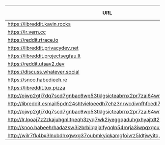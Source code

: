 |URL|Network|Version|Location|Behind Cloudflare?|Comment|
|-|-|-|-|-|-|
|https://libreddit.kavin.rocks|WWW|v0.36.0|🇮🇳 IN|||
|https://lr.vern.cc|WWW|v0.36.0|🇺🇸 US|||
|https://reddit.rtrace.io|WWW|v0.36.0|🇩🇪 DE|||
|https://libreddit.privacydev.net|WWW|v0.36.0|🇺🇸 US|||
|https://libreddit.projectsegfau.lt|WWW|v0.36.0|🇱🇺 LU|||
|https://reddit.utsav2.dev|WWW|v0.36.0|🇺🇸 US|||
|https://discuss.whatever.social|WWW|v0.35.1|🇺🇸 US||uses CDN|
|https://snoo.habedieeh.re|WWW|v0.36.0|🇨🇦 CA|||
|https://libreddit.tux.pizza|WWW|v0.35.1|🇺🇸 US|||
|http://ojwp2gtj7dq7scd7gnbac6wp53tklgsicteabrnx2pr7zai64wriiaad.onion|Tor|v0.22.9|🇺🇸 US|||
|http://libreddit.esmail5pdn24shtvieloeedh7ehz3nrwcdivnfhfcedl7gf4kwddhkqd.onion|Tor|v0.25.0|🇨🇦 CA|||
|http://ojwp2gtj7dq7scd7gnbac6wp53tklgsicteabrnx2pr7zai64wriiaad.onion|Tor|v0.22.9|🇺🇸 US|||
|http://lr.lpoaj7z2zkajuhgnlltpeqh3zyq7wk2iyeggqaduhgxhyajtdt2j7wad.onion|Tor|v0.25.0|🇩🇪 DE|||
|http://snoo.habeehrhadazsw3izbrbilqajalfyqqln54mrja3iwpqxgcuxnus7eid.onion|Tor|v0.25.0|🇨🇦 CA|||
|http://wilr7fk4bx3lnubdhxgwxg37oubmkyiqkamgfoivrz5ldtjwyitq.b32.i2p|I2P|v0.25.0|🇨🇦 CA|||
